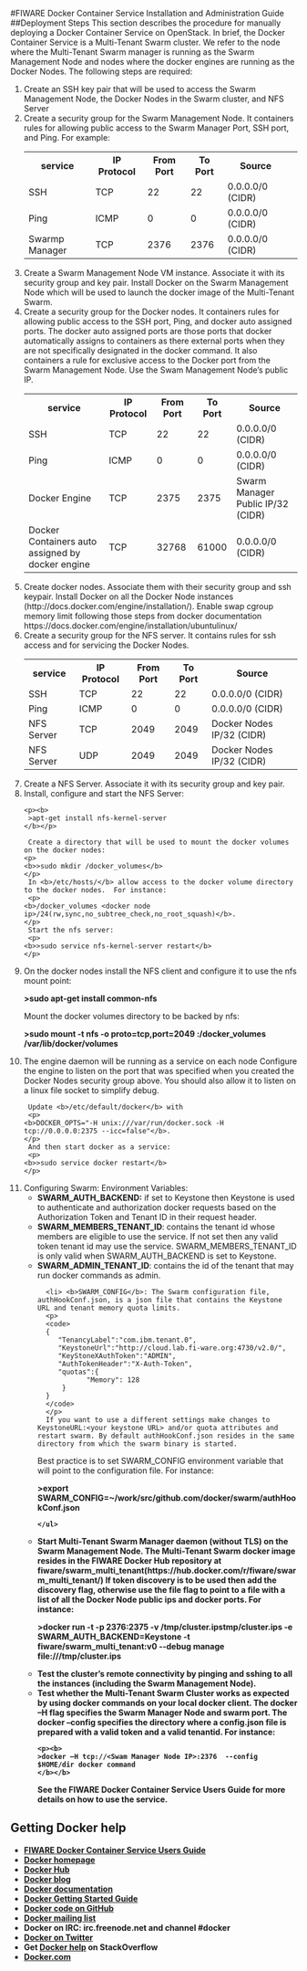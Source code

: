 <!--[metadata]>
+++
title = "FIWARE Docker Container Service Installation and Administration Guide"
description = "FIWARE Docker Container Service Installation and Administration Guide home page"
keywords = ["docker, introduction, documentation, about, technology, docker.io, user, guide, user's, manual, platform, framework, virtualization, home,  intro"]
[menu.main]
parent = "mn_fun_docker"
+++
<![end-metadata]-->

#FIWARE Docker Container Service Installation and Administration Guide
##Deployment Steps
This section describes the procedure for manually deploying a Docker Container Service on OpenStack.  In brief, the Docker Container Service is a Multi-Tenant Swarm cluster.  We refer to the node where the Multi-Tenant Swarm manager is running as the Swarm Management Node and nodes where the docker engines are running as the Docker Nodes.  The following steps are required:

<ol>
<li>Create an SSH key pair that will be used to access the Swarm Management Node, the Docker Nodes in the Swarm cluster, and NFS Server

<li>Create a security group for the Swarm Management Node.  It containers rules for allowing public access to the Swarm Manager Port, SSH port, and Ping. For example:

 <table style="width:100%">
  <tr>
    <th><b>service</b></th>
    <th><b>IP Protocol</b></th>
    <th><b>From Port</b></th>
    <th><b>To Port</b></th>
    <th><b>Source</b><th>
  </tr>
  <tr>
    <td>SSH</td>
    <td>TCP</td>
    <td>22</td>
    <td>22</td>
    <td> 0.0.0.0/0 (CIDR)<td>
  </tr>
    <tr>
    <td>Ping</td>
    <td>ICMP</td>
    <td>0</td>
    <td>0</td>
    <td> 0.0.0.0/0 (CIDR)<td>
  </tr>
    <tr>
    <td>Swarmp Manager</td>
    <td>TCP</td>
    <td>2376</td>
    <td>2376</td>
    <td> 0.0.0.0/0 (CIDR)<td>
  </tr>


</table> 


<li>Create a Swarm Management Node VM instance.  Associate it with its security group and key pair. Install Docker on the Swarm Management Node which will be used to launch the docker image of the Multi-Tenant Swarm.

<li>Create a security group for the Docker nodes.  It containers rules for allowing public access to the SSH port, Ping, and docker auto assigned ports.  The docker auto assigned ports are those ports that docker automatically assigns to containers as there external ports when they are not specifically designated in the docker command.  It also containers a rule for exclusive access to the Docker port from the Swarm Management Node.  Use the Swam Management Node’s public IP.  

 <table style="width:100%">
  <tr>
    <th><b>service</b></th>
    <th><b>IP Protocol</b></th>
    <th><b>From Port</b></th>
    <th><b>To Port</b></th>
    <th><b>Source</b></th>
  </tr>
  <tr>
    <td>SSH</td>
    <td>TCP</td>
    <td>22</td>
    <td>22</td>
    <td> 0.0.0.0/0 (CIDR)</td>
  </tr>
  <tr>
    <td>Ping</td>
    <td>ICMP</td>
    <td>0</td>
    <td>0</td>
    <td> 0.0.0.0/0 (CIDR)</td>
  </tr>
  <tr>
    <td>Docker Engine</td>
    <td>TCP</td>
    <td>2375</td>
    <td>2375</td>
    <td> Swarm Manager Public IP/32 (CIDR)</td>
  </tr>
    <tr>
    <td>Docker Containers auto assigned by docker engine</td>
    <td>TCP</td>
    <td>32768</td>
    <td>61000</td>
    <td> 0.0.0.0/0 (CIDR) </td>
  </tr>
  </table>

<li> Create docker nodes.  Associate them with their security group and ssh keypair. 
Install Docker on all the Docker Node instances (http://docs.docker.com/engine/installation/).  
Enable swap cgroup memory limit following those steps from docker  documentation https://docs.docker.com/engine/installation/ubuntulinux/

<li> Create a security group for the NFS server.  It contains rules for ssh access and for servicing the Docker Nodes.

 <table style="width:100%">
  <tr>
    <th><b>service</b></th>
    <th><b>IP Protocol</b></th>
    <th><b>From Port</b></th>
    <th><b>To Port</b></th>
    <th><b>Source</b></th>
  </tr>
  <tr>
    <td>SSH</td>
    <td>TCP</td>
    <td>22</td>
    <td>22</td>
    <td> 0.0.0.0/0 (CIDR)</td>
  </tr>
  <tr>
    <td>Ping</td>
    <td>ICMP</td>
    <td>0</td>
    <td>0</td>
    <td> 0.0.0.0/0 (CIDR)</td>
  </tr>
  <tr>
    <td>NFS Server</td>
    <td>TCP</td>
    <td>2049</td>
    <td>2049</td>
    <td> Docker Nodes  IP/32 (CIDR)</td>
  </tr>
  <tr>
    <td>NFS Server</td>
    <td>UDP</td>
    <td>2049</td>
    <td>2049</td>
    <td> Docker Nodes  IP/32 (CIDR)</td>
  </tr>
</table>


<li> Create a NFS Server.  Associate it with its security group and key pair.
<li> Install, configure and start the NFS Server:

    <p><b> 
     >apt-get install nfs-kernel-server
    </b></p>
    
     Create a directory that will be used to mount the docker volumes on the docker nodes:
    <p>
    <b>>sudo mkdir /docker_volumes</b>
    </p>
     In <b>/etc/hosts/</b> allow access to the docker volume directory to the docker nodes.  For instance:
     <p>
    <b>/docker_volumes <docker node ip>/24(rw,sync,no_subtree_check,no_root_squash)</b>.
    </p>
     Start the nfs server:
     <p>
    <b>>sudo service nfs-kernel-server restart</b>
    </p>

<li> On the docker nodes install the NFS client and configure it to use the nfs mount point:
    <p> 
    <b>>sudo apt-get install common-nfs</b>
    </p>
     Mount the docker volumes directory to be backed by nfs:
     <p>
    <b>>sudo mount -t nfs -o proto=tcp,port=2049 <nfs server ip>:/docker_volumes /var/lib/docker/volumes</b>
    </p>
     

<li> The engine daemon will be running as a service on each node
Configure the engine to listen on the port that was specified when you created the Docker Nodes security group above.  You should also allow it to listen on a linux file socket to simplify debug.  

     Update <b>/etc/default/docker</b> with 
     <p>
    <b>DOCKER_OPTS="-H unix:///var/run/docker.sock -H tcp://0.0.0.0:2375 --icc=false"</b>. 
    </p>
     And then start docker as a service:
     <p>
    <b>>sudo service docker restart</b>
    </p>

<li> Configuring Swarm:
   Environment Variables:
   <ul>
      <li> <b>SWARM_AUTH_BACKEND:</b> if set to Keystone then Keystone is used to authenticate and authorization docker requests based on the Authorization Token and Tenant ID in their request header. 
      <li> <b>SWARM_MEMBERS_TENANT_ID</b>: contains the tenant id whose members are eligible to use the service. If not set then any valid token tenant id may use the service. SWARM_MEMBERS_TENANT_ID is only valid when SWARM_AUTH_BACKEND is set to Keystone.
      <li> <b>SWARM_ADMIN_TENANT_ID</b>: contains the id of the tenant that may run docker commands as admin. 

      <li> <b>SWARM_CONFIG</b>: The	Swarm configuration file, authHookConf.json, is a json file that contains the Keystone URL and tenant memory quota limits.
      <p>
      <code>
      {
         "TenancyLabel":"com.ibm.tenant.0",
         "KeystoneUrl":"http://cloud.lab.fi-ware.org:4730/v2.0/",
         "KeyStoneXAuthToken":"ADMIN",
         "AuthTokenHeader":"X-Auth-Token",
         "quotas":{
                "Memory": 128
          }
      }
      </code>
      </p>
      If you want to use a different settings make changes to KeystoneURL:<your keystone URL> and/or quota attributes and restart swarm. By default authHookConf.json resides in the same directory from which the swarm binary is started.
Best practice is to set SWARM_CONFIG environment variable that will point to the configuration file. For instance:
     <p>
     <b>>export SWARM_CONFIG=~/work/src/github.com/docker/swarm/authHookConf.json</p>
     </p>

    </ul>

<li> Start Multi-Tenant Swarm Manager daemon (without TLS) on the Swarm Management Node.  The Multi-Tenant Swarm docker image resides in the FIWARE Docker Hub repository at <b>fiware/swarm_multi_tenant</b>(https://hub.docker.com/r/fiware/swarm_multi_tenant/) 
If token discovery is to be used then add the discovery flag, otherwise use the file flag to point to a file with a list of all the Docker Node public ips and docker ports.  For instance:
   <p>
   <b>>docker run -t -p 2376:2375 -v /tmp/cluster.ipstmp/cluster.ips -e SWARM_AUTH_BACKEND=Keystone -t fiware/swarm_multi_tenant:v0 --debug manage  file:///tmp/cluster.ips</b>
   </p>

<li> Test the cluster’s remote connectivity by pinging and sshing to all the instances (including the Swarm Management Node). 

<li> Test whether the Multi-Tenant Swarm Cluster works as expected by using docker commands on your local docker client.  The docker –H flag specifies the Swarm Manager Node and swarm port.  The docker –config specifies the directory where a config.json file is prepared with a valid token and a valid tenantid.  For instance:

    <p><b>    
    >docker –H tcp://<Swam Manager Node IP>:2376  --config $HOME/dir docker command
    </b></b>

See the FIWARE Docker Container Service Users Guide for more details on how to use the  service.

</ol>  

## Getting Docker help

* [FIWARE Docker Container Service Users Guide](https://github.com/fiware-docker/docker-container-service/blob/master/docs/userguide/user-guide.md)
* [Docker homepage](https://www.docker.com/)
* [Docker Hub](https://hub.docker.com)
* [Docker blog](https://blog.docker.com/)
* [Docker documentation](https://docs.docker.com/)
* [Docker Getting Started Guide](https://docs.docker.com/mac/started/)
* [Docker code on GitHub](https://github.com/docker/docker)
* [Docker mailing
  list](https://groups.google.com/forum/#!forum/docker-user)
* Docker on IRC: irc.freenode.net and channel #docker
* [Docker on Twitter](https://twitter.com/docker)
* Get [Docker help](https://stackoverflow.com/search?q=docker) on
  StackOverflow
* [Docker.com](https://www.docker.com/)
